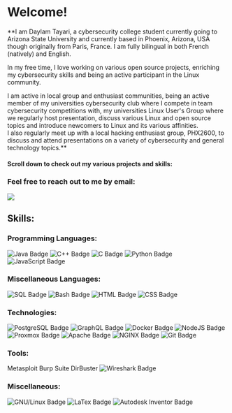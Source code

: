 # Welcome!

**I am Daylam Tayari, a cybersecurity college student currently going to Arizona State University and currently based in Phoenix, Arizona, USA though originally from Paris, France.
I am fully bilingual in both French (natively) and English.
  
In my free time, I love working on various open source projects, enriching my cybersecurity skills and being an active participant in the Linux community.  
  
I am active in local group and enthusiast communities, being an active member of my universities cybersecurity club where I compete in team cybersecurity competitions with, my universities Linux User's Group where we regularly host presentation, discuss various Linux and open source topics and introduce newcomers to Linux and its various affinities.  
I also regularly meet up with a local hacking enthusiast group, PHX2600, to discuss and attend presentations on a variety of cybersecurity and general technology topics.**
  
#### Scroll down to check out my various projects and skills:

### Feel free to reach out to me by email:

<a href="mailto:daylamtayari@tayari.gg"><img src="https://img.shields.io/badge/daylamtayari@tayari.gg-%238B89CC.svg?&style=for-the-badge&logo=protonmail&logoColor=white"/></a> 
   
   
## Skills:

### Programming Languages:

![Java Badge](https://img.shields.io/badge/Java-007396?style=for-the-badge&labelColor=black&logo=java&logoColor=white)
![C++ Badge](https://img.shields.io/badge/C++-00599C?style=for-the-badge&labelColor=black&logo=cplusplus&logoColor=white)
![C Badge](https://img.shields.io/badge/C-A8B9CC?style=for-the-badge&labelColor=black&logo=c&logoColor=white)
![Python Badge](https://img.shields.io/badge/Python-3776AB?style=for-the-badge&labelColor=black&logo=python&logoColor=white)
![JavaScript Badge](https://img.shields.io/badge/-Javascript-F0DB4F?style=for-the-badge&labelColor=black&logo=javascript&logoColor=white)

### Miscellaneous Languages:

![SQL Badge](https://img.shields.io/badge/SQL-003B57?style=for-the-badge&labelColor=black&logo=sqlite&logoColor=white)
![Bash Badge](https://img.shields.io/badge/Bash-4EAA25?style=for-the-badge&labelColor=black&logo=gnubash&logoColor=white)
![HTML Badge](https://img.shields.io/badge/HTML-E34F26?style=for-the-badge&labelColor=black&logo=html5&logoColor=white)
![CSS Badge](https://img.shields.io/badge/CSS3-1572B6?style=for-the-badge&labelColor=black&logo=css3&logoColor=white)

### Technologies:

![PostgreSQL Badge](https://img.shields.io/badge/PostgreSQL-4169E1?style=for-the-badge&labelColor=black&logo=postgresql&logoColor=white)
![GraphQL Badge](https://img.shields.io/badge/GraphQL-E10098?style=for-the-badge&labelColor=black&logo=GraphQL&logoColor=white)
![Docker Badge](https://img.shields.io/badge/docker-2496ED?style=for-the-badge&labelColor=black&logo=docker&logoColor=white)
![NodeJS Badge](https://img.shields.io/badge/NodeJS-339933?style=for-the-badge&labelColor=black&logo=Node.js&logoColor=white)
![Proxmox Badge](https://img.shields.io/badge/Proxmox-E57000?style=for-the-badge&labelColor=black&logo=proxmox&logoColor=white)
![Apache Badge](https://img.shields.io/badge/apache-D22128?style=for-the-badge&labelColor=black&logo=apache&logoColor=white)
![NGINX Badge](https://img.shields.io/badge/nginx-269539?style=for-the-badge&labelColor=black&logo=nginx&logoColor=white) 
![Git Badge](https://img.shields.io/badge/Git-F05032?style=for-the-badge&labelColor=black&logo=git&logoColor=white) 

### Tools:

Metasploit
Burp Suite
DirBuster
![Wireshark Badge](https://img.shields.io/badge/Wireshark-1679A7?style=for-the-badge&labelColor=black&logo=wireshark&logoColor=white) 

### Miscellaneous:

![GNU/Linux Badge](https://img.shields.io/badge/GNU\/Linux-F05032?style=for-the-badge&labelColor=black&logo=linux&logoColor=white)
![LaTex Badge](https://img.shields.io/badge/LaTex-008080?style=for-the-badge&labelColor=black&logo=LaTex&logoColor=white)
![Autodesk Inventor Badge](https://img.shields.io/badge/Inventor-E57000?style=for-the-badge&labelColor=black&logo=autodesk&logoColor=white) 
